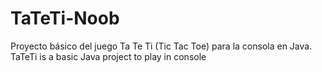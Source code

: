 # TaTeTi-Noob
Proyecto básico del juego Ta Te Ti (Tic Tac Toe) para la consola en Java.
TaTeTi is a basic Java project to play in console
